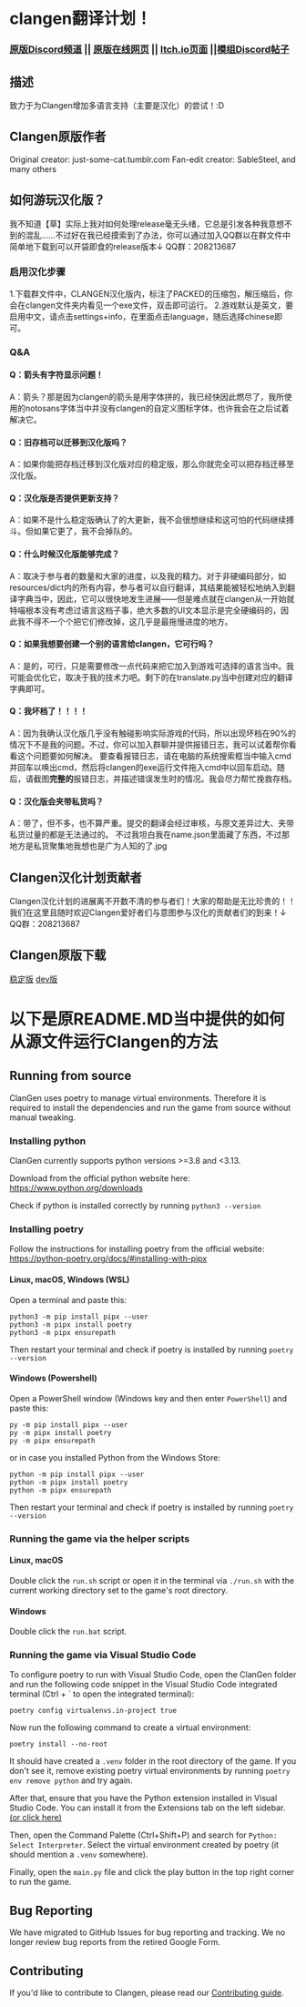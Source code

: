 # clangen翻译计划！
### [原版Discord频道](https://discord.gg/clangen) || [原版在线网页](https://clangen.io) || [Itch.io页面](https://sablesteel.itch.io/clan-gen-fan-edit) ||[模组Discord帖子](https://discord.com/channels/1003759225522110524/1280195222445228206)
## 描述
致力于为Clangen增加多语言支持（主要是汉化）的尝试！:D
## Clangen原版作者
Original creator: just-some-cat.tumblr.com
Fan-edit creator: SableSteel, and many others
## 如何游玩汉化版？
我不知道【草】实际上我对如何处理release毫无头绪，它总是引发各种我意想不到的混乱……不过好在我已经摸索到了办法，你可以通过加入QQ群以在群文件中简单地下载到可以开袋即食的release版本↓
QQ群：208213687
### 启用汉化步骤
1.下载群文件中，CLANGEN汉化版内，标注了PACKED的压缩包，解压缩后，你会在clangen文件夹内看见一个exe文件，双击即可运行。
2.游戏默认是英文，要启用中文，请点击settings+info，在里面点击language，随后选择chinese即可。
### Q&A
#### Q：箭头有字符显示问题！
A：箭头？那是因为clangen的箭头是用字体拼的，我已经快因此燃尽了，我所使用的notosans字体当中并没有clangen的自定义图标字体，也许我会在之后试着解决它。
#### Q：旧存档可以迁移到汉化版吗？
A：如果你能把存档迁移到汉化版对应的稳定版，那么你就完全可以把存档迁移至汉化版。
#### Q：汉化版是否提供更新支持？
A：如果不是什么稳定版确认了的大更新，我不会很想继续和这可怕的代码继续搏斗。但如果它更了，我不会掉队的。
#### Q：什么时候汉化版能够完成？
A：取决于参与者的数量和大家的进度，以及我的精力。对于非硬编码部分，如resources/dict内的所有内容，参与者可以自行翻译，其结果能被轻松地纳入到翻译字典当中，因此，它可以很快地发生进展——但是难点就在clangen从一开始就特喵根本没有考虑过语言这档子事，绝大多数的UI文本显示是完全硬编码的，因此我不得不一个个把它们修改掉，这几乎是最拖慢进度的地方。
#### Q：如果我想要创建一个别的语言给clangen，它可行吗？
A：是的，可行，只是需要修改一点代码来把它加入到游戏可选择的语言当中。我可能会优化它，取决于我的技术力吧。剩下的在translate.py当中创建对应的翻译字典即可。
#### Q：我坏档了！！！！
A：因为我确认汉化版几乎没有触碰影响实际游戏的代码，所以出现坏档在90%的情况下不是我的问题。不过，你可以加入群聊并提供报错日志，我可以试着帮你看看这个问题要如何解决。
要查看报错日志，请在电脑的系统搜索框当中输入cmd并回车以唤出cmd，然后将clangen的exe运行文件拖入cmd中以回车启动。随后，请截图**完整的**报错日志，并描述错误发生时的情况。我会尽力帮忙挽救存档。
#### Q：汉化版会夹带私货吗？
A：带了，但不多，也不算严重。提交的翻译会经过审核，与原文差异过大、夹带私货过量的都是无法通过的。
不过我坦白我在name.json里面藏了东西，不过那地方是私货聚集地我想也是广为人知的了.jpg
## Clangen汉化计划贡献者
Clangen汉化计划的进展离不开数不清的参与者们！大家的帮助是无比珍贵的！！
我们在这里且随时欢迎Clangen爱好者们与意图参与汉化的贡献者们的到来！↓
QQ群：208213687
## Clangen原版下载
[稳定版](https://clangen.io/download)
[dev版](https://clangen.io/download-development)
# 以下是原README.MD当中提供的如何从源文件运行Clangen的方法
## Running from source
ClanGen uses poetry to manage virtual environments. Therefore it is required to install the dependencies and run the game from source without manual tweaking.

### Installing python
ClanGen currently supports python versions >=3.8 and <3.13.

Download from the official python website here: https://www.python.org/downloads

Check if python is installed correctly by running `python3 --version`


### Installing poetry
Follow the instructions for installing poetry from the official website: https://python-poetry.org/docs/#installing-with-pipx

#### Linux, macOS, Windows (WSL)
Open a terminal and paste this:
```
python3 -m pip install pipx --user
python3 -m pipx install poetry
python3 -m pipx ensurepath
```
Then restart your terminal and check if poetry is installed by running `poetry --version`

#### Windows (Powershell)
Open a PowerShell window (Windows key and then enter `PowerShell`) and paste this:
```
py -m pip install pipx --user
py -m pipx install poetry
py -m pipx ensurepath
```
or in case you installed Python from the Windows Store:
```
python -m pip install pipx --user
python -m pipx install poetry
python -m pipx ensurepath
```
Then restart your terminal and check if poetry is installed by running `poetry --version`

### Running the game via the helper scripts
#### Linux, macOS
Double click the `run.sh` script or open it in the terminal via `./run.sh` with the current working directory set to the game's root directory.

#### Windows
Double click the `run.bat` script.

### Running the game via Visual Studio Code
To configure poetry to run with Visual Studio Code, open the ClanGen folder and run the following code snippet in the Visual Studio Code integrated terminal (Ctrl + ` to open the integrated terminal):
```
poetry config virtualenvs.in-project true
```

Now run the following command to create a virtual environment:
```
poetry install --no-root
```

It should have created a `.venv` folder in the root directory of the game.
If you don't see it, remove existing poetry virtual environments by running `poetry env remove python` and try again.

After that, ensure that you have the Python extension installed in Visual Studio Code. You can install it from the Extensions tab on the left sidebar. [(or click here)
](https://marketplace.visualstudio.com/items?itemName=ms-python.python)

Then, open the Command Palette (Ctrl+Shift+P) and search for `Python: Select Interpreter`. Select the virtual environment created by poetry (it should mention a `.venv` somewhere).

Finally, open the `main.py` file and click the play button in the top right corner to run the game.


## Bug Reporting
We have migrated to GitHub Issues for bug reporting and tracking. We no longer review bug reports from the retired Google Form.

## Contributing
If you'd like to contribute to Clangen, please read our [Contributing guide](https://github.com/ClanGenOfficial/clangen/blob/development/CONTRIBUTING.md).

